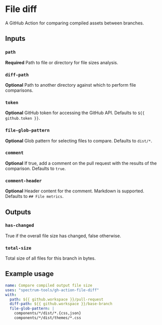 # File diff

A GitHub Action for comparing compiled assets between branches.

## Inputs

### `path`

**Required** Path to file or directory for file sizes analysis.

### `diff-path`

**Optional** Path to another directory against which to perform file comparisons.

### `token`

**Optional** GitHub token for accessing the GitHub API. Defaults to `${{ github.token }}`.

### `file-glob-pattern`

**Optional** Glob pattern for selecting files to compare. Defaults to `dist/*`.

### `comment`

**Optional** If true, add a comment on the pull request with the results of the comparison. Defaults to `true`.

### `comment-header`

**Optional** Header content for the comment. Markdown is supported. Defaults to `## File metrics`.

## Outputs

### `has-changed`

True if the overall file size has changed, false otherwise.

### `total-size`

Total size of all files for this branch in bytes.

## Example usage

```yaml
name: Compare compiled output file size
uses: "spectrum-tools/gh-action-file-diff"
with:
  path: ${{ github.workspace }}/pull-request
  diff-path: ${{ github.workspace }}/base-branch
  file-glob-pattern: |
    components/*/dist/*.{css,json}
    components/*/dist/themes/*.css
```
